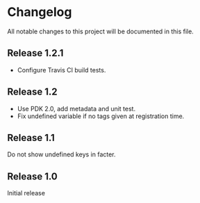 # Changelog

All notable changes to this project will be documented in this file.

## Release 1.2.1

* Configure Travis CI build tests.

## Release 1.2

* Use PDK 2.0, add metadata and unit test.
* Fix undefined variable if no tags given at registration time. 

## Release 1.1

Do not show undefined keys in facter.

## Release 1.0

Initial release
